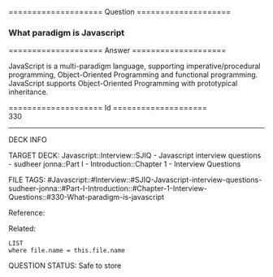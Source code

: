 ==================== Question ====================  

### What paradigm is Javascript  

==================== Answer ====================  

JavaScript is a multi-paradigm language, supporting imperative/procedural
programming, Object-Oriented Programming and functional programming. JavaScript
supports Object-Oriented Programming with prototypical inheritance.

==================== Id ====================  
330
<!--ID: 1707879863009-->

---

DECK INFO

TARGET DECK: Javascript::Interview::SJIQ - Javascript interview questions - sudheer jonna::Part I - Introduction::Chapter 1 - Interview Questions

FILE TAGS: #Javascript::#Interview::#SJIQ-Javascript-interview-questions-sudheer-jonna::#Part-I-Introduction::#Chapter-1-Interview-Questions::#330-What-paradigm-is-javascript

Reference:

Related:

```dataview
LIST
where file.name = this.file.name
```
QUESTION STATUS: Safe to store
